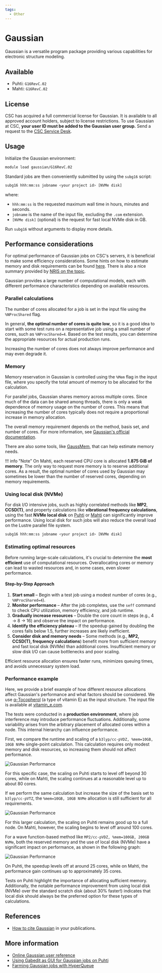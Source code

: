 ```yaml
---
tags:
  - Other
---
```


# Gaussian

Gaussian is a versatile program package providing various capabilities for
electronic structure modeling.

## Available

- Puhti: `G16RevC.02`
- Mahti: `G16RevC.02`

## License

CSC has acquired a full commercial license for Gaussian. It is available to all
approved account holders, subject to license restrictions. To use Gaussian at
CSC, **your user ID must be added to the Gaussian user group.** Send a request
to the [CSC Service Desk](../support/contact.md).

## Usage

Initialize the Gaussian environment:

```bash
module load gaussian/G16RevC.02
```

Standard jobs are then conveniently submitted by using the `subg16` script:

```bash
subg16 hhh:mm:ss jobname <your project id> [NVMe disk]
```

where:

- `hhh:mm:ss` is the requested maximum wall time in hours, minutes and seconds.
- `jobname` is the name of the input file, excluding the `.com` extension.
- `[NVMe disk]` (optional) is the request for fast local NVMe disk in GB.

Run `subg16` without arguments to display more details.

## Performance considerations  

For optimal performance of Gaussian jobs on CSC's servers, it is beneficial to
make some efficiency considerations. Some hints on how to estimate memory and
disk requirements can be found [here](http://gaussian.com/running/?tabid=3).
There is also a nice summary provided by
[NRIS on the topic](https://documentation.sigma2.no/software/application_guides/gaussian/gaussian_tuning.html).

Gaussian provides a large number of computational models, each with different
performance characteristics depending on available resources.

### Parallel calculations

The number of cores allocated for a job is set in the input file using the
`%NProcShared` flag.

In general, **the optimal number of cores is quite low**, so it is a good idea
to start with some test runs on a representative job using a small number of
cores, such as `%NProcShared=4`. Based on the test results, you can determine
the appropriate resources for actual production runs.

Increasing the number of cores does not always improve performance and may even
degrade it.

### Memory  

Memory reservation in Gaussian is controlled using the `%Mem` flag in the input
file, where you specify the total amount of memory to be allocated for the
calculation.

For parallel jobs, Gaussian shares memory across multiple cores. Since much of
the data can be shared among threads, there is only a weak dependence of memory
usage on the number of cores. This means that increasing the number of cores
typically does not require a proportional increase in memory allocation.

The overall memory requirement depends on the method, basis set, and number of
cores. For more information, see
[Gaussian's official documentation](https://gaussian.com/techsupport/).

There are also some tools, like
[GaussMem](https://massimiliano-arca.itch.io/gaussmem), that can help estimate
memory needs.

!!! info "Note"
    On Mahti, each reserved CPU core is allocated **1.875 GiB of memory**. The
    only way to request more memory is to reserve additional cores. As a
    result, the optimal number of cores used by Gaussian may sometimes be lower
    than the number of reserved cores, depending on memory requirements.

### Using local disk (NVMe)  

For disk I/O intensive jobs, such as highly correlated methods like **MP2**,
**CCSD(T)**, and property calculations like **vibrational frequency
calculations**, using the fast **NVMe local disk** on
[Puhti](../computing/running/creating-job-scripts-puhti.md#local-storage) or
[Mahti](../computing/running/creating-job-scripts-mahti.md#local-storage) can
significantly improve performance. Using local disk for such jobs will also
reduce the overall load on the Lustre parallel file system.

```bash
subg16 hhh:mm:ss jobname <your project id> [NVMe disk]
```

### Estimating optimal resources  

Before running large-scale calculations, it's crucial to determine the **most
efficient** use of computational resources. Overallocating cores or memory can
lead to wasted resources and, in some cases, even slower performance.

#### **Step-by-Step Approach**

1. **Start small** – Begin with a test job using a modest number of cores
   (e.g., `%NProcShared=4`).
2. **Monitor performance** – After the job completes, use the `seff` command to
   check CPU utilization, memory efficiency, and job runtime.
3. **Gradually increase resources** – Double the core count in steps (e.g., 4 →
   8 → 16) and observe the impact on performance.
4. **Identify the efficiency plateau** – If the speedup gained by doubling the
   cores falls below 1.5, further increases are likely inefficient.
5. **Consider disk and memory needs** – Some methods (e.g., **MP2, CCSD(T),
   frequency calculations**) benefit more from sufficient memory and fast local
   disk (NVMe) than additional cores. Insufficient memory or slow disk I/O can
   cause bottlenecks and poor scaling.

Efficient resource allocation ensures faster runs, minimizes queuing times, and
avoids unnecessary system load.

### Performance example

Here, we provide a brief example of how different resource allocations affect
Gaussian's performance and what factors should be considered. We use
[α-Tocopherol](https://en.wikipedia.org/wiki/%CE%91-Tocopherol) (a type of
vitamin E) as the input structure. The input file is available at
[vitamin_e.com](https://a3s.fi/gaussian/vitamin_e.com).

The tests were conducted in a **production environment**, where job
interference may introduce performance fluctuations. Additionally, some
variability arises from the arbitrary placement of allocated cores within a
node. This internal hierarchy can influence performance.

First, we compare the runtime and scaling of a `b3lyp/cc-pVDZ, %mem=10GB, 10GB
NVMe` single-point calculation. This calculation requires only modest memory
and disk resources, so increasing them should not affect performance.

![Gaussian Performance](../img/g16_perf_1.png)  

For this specific case, the scaling on Puhti starts to level off beyond 30
cores, while on Mahti, the scaling continues at a reasonable level up to about
80 cores.

If we perform the same calculation but increase the size of the basis set to
`b3lyp/cc-pVTZ`, the `%mem=10GB, 10GB NVMe` allocation is still sufficient for
all requirements.

![Gaussian Performance](../img/g16_perf_2.png)  

For this larger calculation, the scaling on Puhti remains good up to a full
node. On Mahti, however, the scaling begins to level off around 100 cores.

For a wave function-based method like `MP2/cc-pVDZ, %mem=100GB, 200GB NVMe`,
both the reserved memory and the use of local disk (NVMe) have a significant
impact on performance, as shown in the following graph:  

![Gaussian Performance](../img/g16_perf_3.png)  

On Puhti, the speedup levels off at around 25 cores, while on Mahti, the
performance gain continues up to approximately 35 cores.

Tests on Puhti highlight the importance of allocating sufficient memory.
Additionally, the notable performance improvement from using local disk (NVMe)
over the standard scratch disk (about 30% faster!)  indicates that local disk
should always be the preferred option for these types of calculations.

## References

- [How to cite Gaussian](http://gaussian.com/citation_b01/) in your
  publications.

## More information

- [Online Gaussian user reference](http://gaussian.com/man/)  
- [Using Gabedit as GUI for Gaussian jobs on Puhti](../support/tutorials/gabedit_gaussian.md)  
- [Farming Gaussian jobs with HyperQueue](https://csc-training.github.io/csc-env-eff/hands-on/throughput/gaussian_hq.html)  
